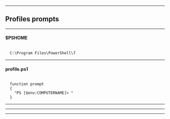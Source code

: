 
***

## Profiles prompts

***

#### $PSHOME

```

  C:\Program Files\PowerShell\7

```

***

#### profile.ps1

```

  function prompt 
  {
    "PS [$env:COMPUTERNAME]> "
  }

```

***

***
***
